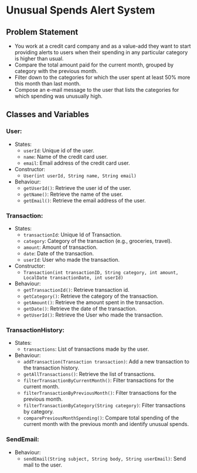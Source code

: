 # Unusual Spends Alert System

## Problem Statement

- You work at a credit card company and as a value-add they want to start providing alerts to users when their spending in any particular category is higher than usual.
- Compare the total amount paid for the current month, grouped by category with the previous month.
- Filter down to the categories for which the user spent at least 50% more this month than last month.
- Compose an e-mail message to the user that lists the categories for which spending was unusually high.

## Classes and Variables

### User:
- States:
  - `userId`: Unique id of the user.
  - `name`: Name of the credit card user.
  - `email`: Email address of the credit card user.
- Constructor:
  - `User(int userId, String name, String email)`
- Behaviour:
  - `getUserId()`: Retrieve the user id of the user.
  - `getName()`: Retrieve the name of the user.
  - `getEmail()`: Retrieve the email address of the user.

### Transaction:
- States:
  - `transactionId`: Unique Id of Transaction.
  - `category`: Category of the transaction (e.g., groceries, travel).
  - `amount`: Amount of transaction.
  - `date`: Date of the transaction.
  - `userId`: User who made the transaction.
- Constructor:
  - `Transaction(int transactionID, String category, int amount, LocalDate transactionDate, int userId)`
- Behaviour:
  - `getTransactionId()`: Retrieve transaction id.
  - `getCategory()`: Retrieve the category of the transaction.
  - `getAmount()`: Retrieve the amount spent in the transaction.
  - `getDate()`: Retrieve the date of the transaction.
  - `getUserId()`: Retrieve the User who made the transaction.

### TransactionHistory:
- States:
  - `transactions`: List of transactions made by the user.
- Behaviour:
  - `addTransaction(Transaction transaction)`: Add a new transaction to the transaction history.
  - `getAllTransactions()`: Retrieve the list of transactions.
  - `filterTransactionByCurrentMonth()`: Filter transactions for the current month.
  - `filterTransactionByPreviousMonth()`: Filter transactions for the previous month.
  - `filterTransactionByCategory(String category)`: Filter transactions by category.
  - `comparePreviousMonthSpending()`: Compare total spending of the current month with the previous month and identify unusual spends.

### SendEmail:
- Behaviour:
  - `sendEmail(String subject, String body, String userEmail)`: Send mail to the user.
